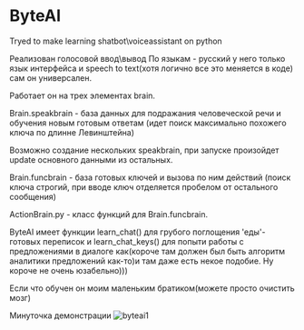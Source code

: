 # ByteAI
Tryed to make learning shatbot\voiceassistant on python

Реализован голосовой ввод\вывод
По языкам - русский у него только язык интерфейса и speech to text(хотя логично все это меняется в коде) сам он универсален.

Работает он на трех элементах brain.

Brain.speakbrain - база данных для подражания человеческой речи и обучения новым готовым ответам (идет поиск максимально похожего ключа по длинне Левинштейна)

Возможно создание нескольких speakbrain, при запуске произойдет update основного данными из остальных.

Brain.funcbrain - база готовых ключей и вызова по ним действий (поиск ключа строгий, при вводе ключ отделяется пробелом от остального сообщения)

ActionBrain.py - класс функций для Brain.funcbrain.

ByteAI имеет функции learn_chat() для грубого поглощения 'еды'-готовых переписок и learn_chat_keys() для попыти работы с предложениями в диалоге как(короче там должен был быть алгоритм аналитики предложений как-то)и там даже есть некое подобие. Ну короче не очень юзабельно)))


Если что обучен он моим маленьким братиком(можете просто очистить мозг)

Минуточка демонстрации
![byteai1](https://user-images.githubusercontent.com/52743561/130234865-77ec4796-f021-4490-86b0-f0ef91a2e39e.PNG)
